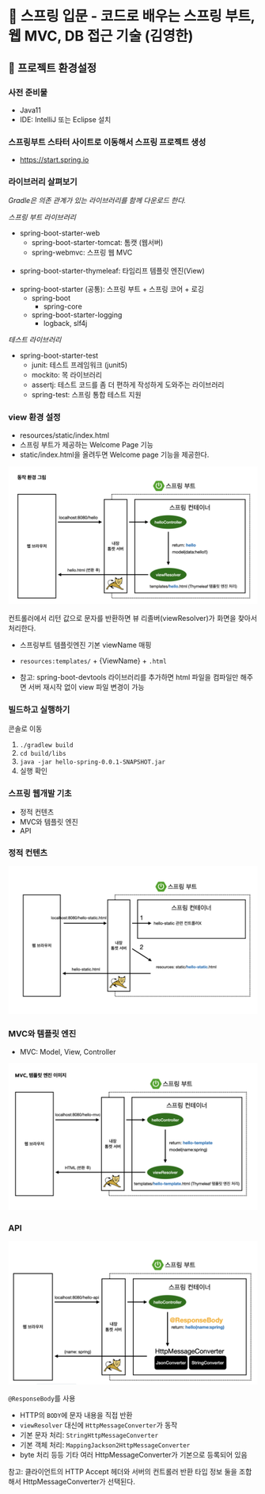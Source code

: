 # :book: 스프링 입문 - 코드로 배우는 스프링 부트, 웹 MVC, DB 접근 기술 (김영한)
## :pushpin: 프로젝트 환경설정

### 사전 준비물
- Java11
- IDE: IntelliJ 또는 Eclipse  설치

### 스프링부트 스타터 사이트로 이동해서 스프링 프로젝트 생성
- https://start.spring.io

### 라이브러리 살펴보기
*Gradle은 의존 관계가 있는 라이브러리를 함께 다운로드 한다.*

*스프링 부트 라이브러리*
- spring-boot-starter-web
  - spring-boot-starter-tomcat: 톰캣 (웹서버)
  - spring-webmvc: 스프링 웹 MVC
<br></br>
- spring-boot-starter-thymeleaf: 타임리프 템플릿 엔진(View)
<br></br>
- spring-boot-starter (공통): 스프링 부트 + 스프링 코어 + 로깅
  - spring-boot
    - spring-core
  - spring-boot-starter-logging
    - logback, slf4j

*테스트 라이브러리*
- spring-boot-starter-test
  - junit: 테스트 프레임워크 (junit5)
  - mockito: 목 라이브러리
  - assertj: 테스트 코드를 좀 더 편하게 작성하게 도와주는 라이브러리
  - spring-test: 스프링 통합 테스트 지원 


### view 환경 설정
- resources/static/index.html
- 스프링 부트가 제공하는 Welcome Page 기능
- static/index.html을 올려두면 Welcome page 기능을 제공한다.

![](./image/hello.png)

컨트롤러에서 리턴 값으로 문자를 반환하면 뷰 리졸버(viewResolver)가 화면을 찾아서 처리한다.
- 스프링부트 템플릿엔진 기본 viewName 매핑
- `resources:templates/` + {ViewName} + `.html`

- 참고: spring-boot-devtools 라이브러리를 추가하면 html 파일을 컴파일만 해주면 서버 재시작 없이 view 파일 변경이 가능


### 빌드하고 실행하기
콘솔로 이동

1. `./gradlew build`
2. `cd build/libs`
3. `java -jar hello-spring-0.0.1-SNAPSHOT.jar`
4. 실행 확인


### 스프링 웹개발 기초
- 정적 컨텐츠
- MVC와 템플릿 엔진
- API


### 정적 컨텐츠
![image](./image/static_content.png)

### MVC와 템플릿 엔진
- MVC: Model, View, Controller

![](./image/mvc.png)

### API
![](./image/api.png)

`@ResponseBody`를 사용
- HTTP의 `BODY`에 문자 내용을 직접 반환
- `viewResolver` 대신에 `HttpMessageConverter`가 동작
- 기본 문자 처리: `StringHttpMessageConverter`
- 기본 객체 처리: `MappingJackson2HttpMessageConverter`
- byte 처리 등등 기타 여러 HttpMessageConverter가 기본으로 등록되어 있음 

참고: 클라이언트의 HTTP Accept 헤더와 서버의 컨트롤러 반환 타입 정보 둘을 조합해서 HttpMessageConverter가 선택된다.